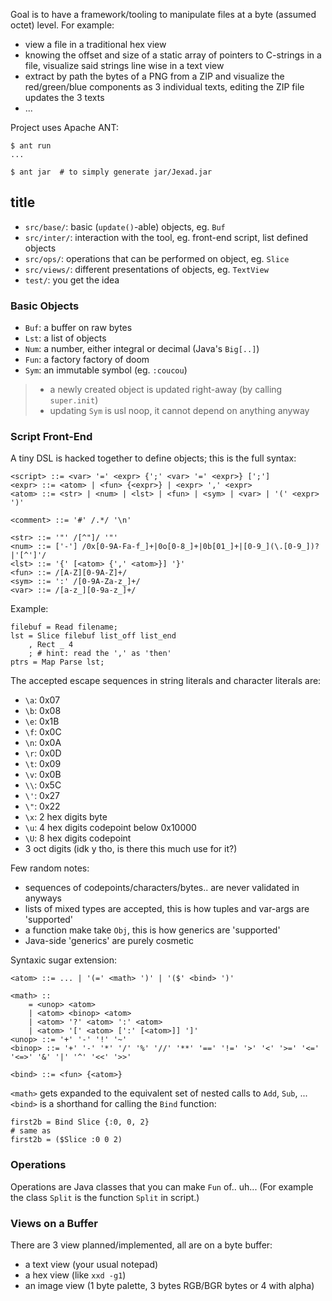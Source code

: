 Goal is to have a framework/tooling to manipulate files at a byte (assumed
octet) level. For example:
- view a file in a traditional hex view
- knowing the offset and size of a static array of pointers to C-strings in a
  file, visualize said strings line wise in a text view
- extract by path the bytes of a PNG from a ZIP and visualize the
  red/green/blue components as 3 individual texts, editing the ZIP file updates
  the 3 texts
- ...

Project uses Apache ANT:
```console
$ ant run
...

$ ant jar  # to simply generate jar/Jexad.jar
```

## title

- `src/base/`: basic (`update()`-able) objects, eg. `Buf`
- `src/inter/`: interaction with the tool, eg. front-end script, list defined objects
- `src/ops/`: operations that can be performed on object, eg. `Slice`
- `src/views/`: different presentations of objects, eg. `TextView`
- `test/`: you get the idea

### Basic Objects

- `Buf`: a buffer on raw bytes
- `Lst`: a list of objects
- `Num`: a number, either integral or decimal (Java's `Big[..]`)
- `Fun`: a factory factory of doom
- `Sym`: an immutable symbol (eg. `:coucou`)

> - a newly created object is updated right-away (by calling `super.init`)
> - updating `Sym` is usl noop, it cannot depend on anything anyway

### Script Front-End

A tiny DSL is hacked together to define objects; this is the full syntax:
```plaintext
<script> ::= <var> '=' <expr> {';' <var> '=' <expr>} [';']
<expr> ::= <atom> | <fun> {<expr>} | <expr> ',' <expr>
<atom> ::= <str> | <num> | <lst> | <fun> | <sym> | <var> | '(' <expr> ')'

<comment> ::= '#' /.*/ '\n'

<str> ::= '"' /[^"]/ '"'
<num> ::= ['-'] /0x[0-9A-Fa-f_]+|0o[0-8_]+|0b[01_]+|[0-9_](\.[0-9_])?|'[^']'/
<lst> ::= '{' [<atom> {',' <atom>}] '}'
<fun> ::= /[A-Z][0-9A-Z]+/
<sym> ::= ':' /[0-9A-Za-z_]+/
<var> ::= /[a-z_][0-9a-z_]+/
```

Example:
```shell
filebuf = Read filename;
lst = Slice filebuf list_off list_end
    , Rect _ 4
    ; # hint: read the ',' as 'then'
ptrs = Map Parse lst;
```

The accepted escape sequences in string literals and character literals are:
- `\a`: 0x07
- `\b`: 0x08
- `\e`: 0x1B
- `\f`: 0x0C
- `\n`: 0x0A
- `\r`: 0x0D
- `\t`: 0x09
- `\v`: 0x0B
- `\\`: 0x5C
- `\'`: 0x27
- `\"`: 0x22
- `\x`: 2 hex digits byte
- `\u`: 4 hex digits codepoint below 0x10000
- `\U`: 8 hex digits codepoint
- 3 oct digits (idk y tho, is there this much use for it?)

Few random notes:
- sequences of codepoints/characters/bytes.. are never validated in anyways
- lists of mixed types are accepted, this is how tuples and var-args are 'supported'
- a function make take `Obj`, this is how generics are 'supported'
- Java-side 'generics' are purely cosmetic

Syntaxic sugar extension:
```plaintext
<atom> ::= ... | '(=' <math> ')' | '($' <bind> ')'

<math> ::
    = <unop> <atom>
    | <atom> <binop> <atom>
    | <atom> '?' <atom> ':' <atom>
    | <atom> '[' <atom> [':' [<atom>]] ']'
<unop> ::= '+' '-' '!' '~'
<binop> ::= '+' '-' '*' '/' '%' '//' '**' '==' '!=' '>' '<' '>=' '<=' '<=>' '&' '|' '^' '<<' '>>'

<bind> ::= <fun> {<atom>}
```

`<math>` gets expanded to the equivalent set of nested calls to `Add`, `Sub`, ...
`<bind>` is a shorthand for calling the `Bind` function:
```shell
first2b = Bind Slice {:0, 0, 2}
# same as
first2b = ($Slice :0 0 2)
```

### Operations

Operations are Java classes that you can make `Fun` of.. uh...
(For example the class `Split` is the function `Split` in script.)

### Views on a Buffer

There are 3 view planned/implemented, all are on a byte buffer:
- a text view (your usual notepad)
- a hex view (like `xxd -g1`)
- an image view (1 byte palette, 3 bytes RGB/BGR bytes or 4 with alpha)

<!--
Once a view is used to edit its attached buffer, it gets "detached": a copy of
the buffer is made and edits are performed on this copy. This edit buffer it is
not accessible for further construction. In this state, the view no longer
updates with the buffer it was originally attached to, but it keeps a reference
to it. Restoring this reference ("re-attaching") will drop the edit buffer. The
edit buffer can be saved to a file.
-->
